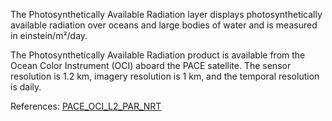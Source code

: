 The Photosynthetically Available Radiation layer displays photosynthetically available radiation over oceans and large bodies of water and is measured in einstein/m²/day.

The Photosynthetically Available Radiation product is available from the Ocean Color Instrument (OCI) aboard the PACE satellite. The sensor resolution is 1.2 km, imagery resolution is 1 km, and the temporal resolution is daily.

References: [PACE_OCI_L2_PAR_NRT](https://cmr.earthdata.nasa.gov/search/concepts/C3020920715-OB_CLOUD.html)